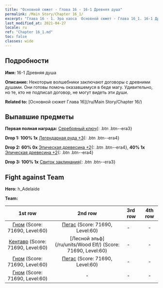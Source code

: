 ```yaml
---
title: "Основной сюжет - Глава 16 - 16-1 Древняя душа"
permalink: /Main Story/Chapter 16_1/
excerpt: "Глава 16 - 1. Эра хаоса  Основной сюжет - Глава 16_1. 16-1 Древняя душа"
last_modified_at: 2021-04-27
locale: ru
ref: "Chapter 16_1.md"
toc: false
classes: wide
---
```


## Подробности

 **Имя:** 16-1 Древняя душа

 **Описание:** Некоторые волшебники заключают договоры с древними душами. Они готовы помочь оказавшемуся в беде магу. Удивительно, но те, кто не подписал договор, не могут видеть эти души.

 **Related to:** [Основной сюжет Глава 16](/ru/Main Story/Chapter 16/)

## Выпавшие предметы

 **Первая полная награда:** [Серебряный ключ](/ItemsRU/con_693/){: .btn .btn--era3}

 **Drop 1:** **100% 1x** [Легендарная руда +3](/ItemsRU/mat_54/){: .btn .btn--era4}

 **Drop 2:** **60% 0x** [Эпическая древесина +2](/ItemsRU/mat_48/){: .btn .btn--era4}, **40% 1x** [Эпическая древесина +2](/ItemsRU/mat_48/){: .btn .btn--era4}

 **Drop 3:** **100% 1x** [Свиток заклинания](/ItemsRU/con_694/){: .btn .btn--era3}


## Fight against Team
 **Hero:** h_Adelaide

 **Team:**


  | 1st row | 2nd row | 3rd row | 4th row |
  |:----:|:----:|:----|:----:|
  | [Гном](/ru/units/Dwarf/) (Score: 71690, Level:60)  | [Пегас](/ru/units/Pegasus/) (Score: 71690, Level:60)  | - | - |
  | [Кентавр](/ru/units/Centaur/) (Score: 71690, Level:60)  | [Лесной эльф](/ru/units/Wood Elf/) (Score: 71690, Level:60)  | - | - |
  | [Гном](/ru/units/Dwarf/) (Score: 71690, Level:60)  | [Пегас](/ru/units/Pegasus/) (Score: 71690, Level:60)  | - | - |
  | [Гном](/ru/units/Dwarf/) (Score: 71690, Level:60)  | - | - | - |



